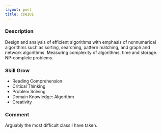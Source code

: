 ```yaml
---
layout: post
title: cse101
---
```


### Description

Design and analysis of efficient algorithms with emphasis of nonnumerical algorithms such as sorting, searching, pattern matching, and graph and network algorithms. Measuring complexity of algorithms, time and storage. NP-complete problems.

### Skill Grow

- Reading Comprehension
- Critical Thinking
- Problem Solving
- Domain Knowledge: Algorithm
- Creativity

### Comment

Arguably the most difficult class I have taken.